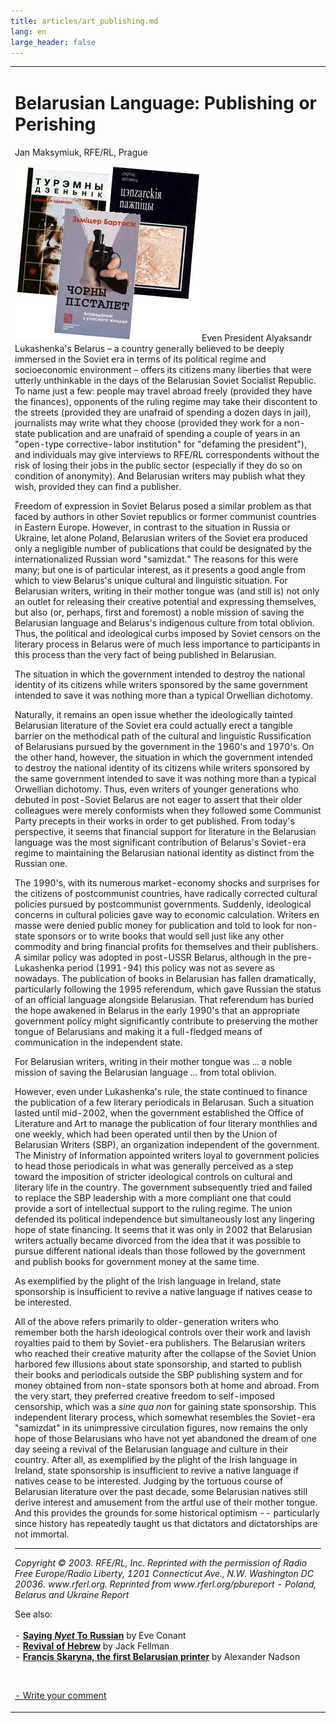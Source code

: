 ```yaml
---
title: articles/art_publishing.md 
lang: en
large_header: false
---
```



<table>
<tbody>
<tr class="odd">

<td>
<h1 id="belarusian-language-publishing-or-perishing">Belarusian Language: Publishing or Perishing</h1>
<p>Jan Maksymiuk, RFE/RL, Prague</p>
<p><img src="belarus_book_covers.jpg" title="Publishing: Belarus Book Covers" alt="Publishing: Belarus Book Covers" />Even President Alyaksandr Lukashenka's Belarus – a country generally believed to be deeply immersed in the Soviet era in terms of its political regime and socioeconomic environment – offers its citizens many liberties that were utterly unthinkable in the days of the Belarusian Soviet Socialist Republic. To name just a few: people may travel abroad freely (provided they have the finances), opponents of the ruling regime may take their discontent to the streets (provided they are unafraid of spending a dozen days in jail), journalists may write what they choose (provided they work for a non-state publication and are unafraid of spending a couple of years in an "open-type corrective-labor institution" for "defaming the president"), and individuals may give interviews to RFE/RL correspondents without the risk of losing their jobs in the public sector (especially if they do so on condition of anonymity). And Belarusian writers may publish what they wish, provided they can find a publisher.</p>
<p>Freedom of expression in Soviet Belarus posed a similar problem as that faced by authors in other Soviet republics or former communist countries in Eastern Europe. However, in contrast to the situation in Russia or Ukraine, let alone Poland, Belarusian writers of the Soviet era produced only a negligible number of publications that could be designated by the internationalized Russian word "samizdat." The reasons for this were many; but one is of particular interest, as it presents a good angle from which to view Belarus's unique cultural and linguistic situation. For Belarusian writers, writing in their mother tongue was (and still is) not only an outlet for releasing their creative potential and expressing themselves, but also (or, perhaps, first and foremost) a noble mission of saving the Belarusian language and Belarus's indigenous culture from total oblivion. Thus, the political and ideological curbs imposed by Soviet censors on the literary process in Belarus were of much less importance to participants in this process than the very fact of being published in Belarusian.</p>
<p>The situation in which the government intended to destroy the national identity of its citizens while writers sponsored by the same government intended to save it was nothing more than a typical Orwellian dichotomy.</p>
<p>Naturally, it remains an open issue whether the ideologically tainted Belarusian literature of the Soviet era could actually erect a tangible barrier on the methodical path of the cultural and linguistic Russification of Belarusians pursued by the government in the 1960's and 1970's. On the other hand, however, the situation in which the government intended to destroy the national identity of its citizens while writers sponsored by the same government intended to save it was nothing more than a typical Orwellian dichotomy. Thus, even writers of younger generations who debuted in post-Soviet Belarus are not eager to assert that their older colleagues were merely conformists when they followed some Communist Party precepts in their works in order to get published. From today's perspective, it seems that financial support for literature in the Belarusian language was the most significant contribution of Belarus's Soviet-era regime to maintaining the Belarusian national identity as distinct from the Russian one.</p>
<p>The 1990's, with its numerous market-economy shocks and surprises for the citizens of postcommunist countries, have radically corrected cultural policies pursued by postcommunist governments. Suddenly, ideological concerns in cultural policies gave way to economic calculation. Writers en masse were denied public money for publication and told to look for non-state sponsors or to write books that would sell just like any other commodity and bring financial profits for themselves and their publishers. A similar policy was adopted in post-USSR Belarus, although in the pre-Lukashenka period (1991-94) this policy was not as severe as nowadays. The publication of books in Belarusian has fallen dramatically, particularly following the 1995 referendum, which gave Russian the status of an official language alongside Belarusian. That referendum has buried the hope awakened in Belarus in the early 1990's that an appropriate government policy might significantly contribute to preserving the mother tongue of Belarusians and making it a full-fledged means of communication in the independent state.</p>
<p>For Belarusian writers, writing in their mother tongue was ... a noble mission of saving the Belarusian language ... from total oblivion.</p>
<p>However, even under Lukashenka's rule, the state continued to finance the publication of a few literary periodicals in Belarusan. Such a situation lasted until mid-2002, when the government established the Office of Literature and Art to manage the publication of four literary monthlies and one weekly, which had been operated until then by the Union of Belarusian Writers (SBP), an organization independent of the government. The Ministry of Information appointed writers loyal to government policies to head those periodicals in what was generally perceived as a step toward the imposition of stricter ideological controls on cultural and literary life in the country. The government subsequently tried and failed to replace the SBP leadership with a more compliant one that could provide a sort of intellectual support to the ruling regime. The union defended its political independence but simultaneously lost any lingering hope of state financing. It seems that it was only in 2002 that Belarusian writers actually became divorced from the idea that it was possible to pursue different national ideals than those followed by the government and publish books for government money at the same time.</p>
<p>As exemplified by the plight of the Irish language in Ireland, state sponsorship is insufficient to revive a native language if natives cease to be interested.</p>
<p>All of the above refers primarily to older-generation writers who remember both the harsh ideological controls over their work and lavish royalties paid to them by Soviet-era publishers. The Belarusian writers who reached their creative maturity after the collapse of the Soviet Union harbored few illusions about state sponsorship, and started to publish their books and periodicals outside the SBP publishing system and for money obtained from non-state sponsors both at home and abroad. From the very start, they preferred creative freedom to self-imposed censorship, which was a <em>sine qua non</em> for gaining state sponsorship. This independent literary process, which somewhat resembles the Soviet-era "samizdat" in its unimpressive circulation figures, now remains the only hope of those Belarusians who have not yet abandoned the dream of one day seeing a revival of the Belarusian language and culture in their country. After all, as exemplified by the plight of the Irish language in Ireland, state sponsorship is insufficient to revive a native language if natives cease to be interested. Judging by the tortuous course of Belarusian literature over the past decade, some Belarusian natives still derive interest and amusement from the artful use of their mother tongue. And this provides the grounds for some historical optimism -- particularly since history has repeatedly taught us that dictators and dictatorships are not immortal.</p>
<hr />
<p><em>Copyright © 2003. RFE/RL, Inc. Reprinted with the permission of Radio Free Europe/Radio Liberty, 1201 Connecticut Ave., N.W. Washington DC 20036. www.rferl.org. Reprinted from www.rferl.org/pbureport - Poland, Belarus and Ukraine Report</em></p>
<p>See also:<br />
<br />
- <strong><a href="articles/art_no_russian.html">Saying <em>Nyet</em> To Russian</a></strong> by Eve Conant<br />
- <strong><a href="articles/art_benyehuda2.html">Revival of Hebrew</a></strong> by Jack Fellman<br />
- <strong><a href="articles/art_skaryna1.html">Francis Skaryna, the first Belarusian printer</a></strong> by Alexander Nadson<br />
</p>
<br />
<p><span class="small"><a href="gb_add.html?ref=http%3A%2F%2Fwww%2Epravapis%2Eorg%2Fart%5Fpublishing%2Easp">- Write your comment</a></span></p></td>
</tr>
</tbody>
</table>
